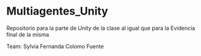 # Multiagentes_Unity

Repositorio para la parte de Unity de la clase al igual que para la Evidencia final de la misma 

Team:
Sylvia Fernanda Colomo Fuente 
